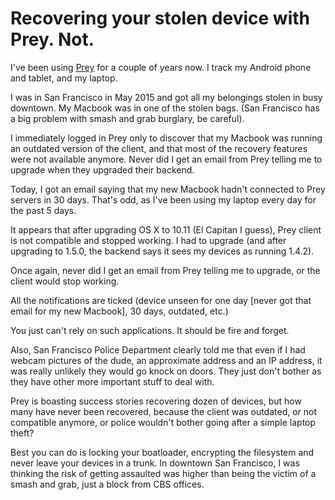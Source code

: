 # Recovering your stolen device with Prey. Not.

I've been using [Prey](http://www.preyproject.com) for a couple of years now. I track my Android phone and tablet, and my laptop.

I was in San Francisco in May 2015 and got all my belongings stolen in busy downtown. My Macbook was in one of the stolen bags. (San Francisco has a big problem with smash and grab burglary, be careful).

I immediately logged in Prey only to discover that my Macbook was running an outdated version of the client, and that most of the recovery features were not available anymore. Never did I get an email from Prey telling me to upgrade when they upgraded their backend.

Today, I got an email saying that my new Macbook hadn't connected to Prey servers in 30 days. That's odd, as I've been using my laptop every day for the past 5 days.

It appears that after upgrading OS X to 10.11 (El Capitan I guess), Prey client is not compatible and stopped working. I had to upgrade (and after upgrading to 1.5.0, the backend says it sees my devices as running 1.4.2).

Once again, never did I get an email from Prey telling me to upgrade, or the client would stop working.

All the notifications are ticked (device unseen for one day [never got that email for my new Macbook], 30 days, outdated, etc.)

You just can't rely on such applications. It should be fire and forget.

Also, San Francisco Police Department clearly told me that even if I had webcam pictures of the dude, an approximate address and an IP address, it was really unlikely they would go knock on doors. They just don't bother as they have other more important stuff to deal with.

Prey is boasting success stories recovering dozen of devices, but how many have never been recovered, because the client was outdated, or not compatible anymore, or police wouldn't bother going after a simple laptop theft?

Best you can do is locking your boatloader, encrypting the filesystem and never leave your devices in a trunk. In downtown San Francisco, I was thinking the risk of getting assaulted was higher than being the victim of a smash and grab, just a block from CBS offices.
